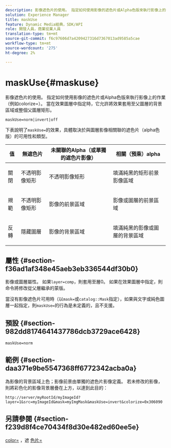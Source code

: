 ```yaml
---
description: 影像遮色片的使用。 指定如何使用影像的遮色片或Alpha色版來執行影像上的作業（例如colorize=）。 當在效果圖層中指定時，它允許將效果套用至父圖層的背景區域或整個父圖層矩形。
solution: Experience Manager
title: maskUse
feature: Dynamic Media經典，SDK/API
role: 開發人員，商業從業人員
translation-type: tm+mt
source-git-commit: f6c97606d7a4209427316d7367013ad9585a5cae
workflow-type: tm+mt
source-wordcount: '275'
ht-degree: 2%

---
```



# maskUse{#maskuse}

影像遮色片的使用。 指定如何使用影像的遮色片或Alpha色版來執行影像上的作業（例如colorize=）。 當在效果圖層中指定時，它允許將效果套用至父圖層的背景區域或整個父圖層矩形。

`maskUse=norm|invert|off`

下表說明了`maskUse=`的效果，具體取決於與圖層影像相關聯的遮色片（alpha色版）的可用性和類型。

<table id="table_B765F6A765F548948531AF26DA0B4360"> 
 <thead> 
  <tr> 
   <th class="entry"> <b> 值</b> </th> 
   <th class="entry"> <b> 無遮色片</b> </th> 
   <th class="entry"> <b> 未關聯的Alpha（或單獨的遮色片影像）</b> </th> 
   <th class="entry"> <b> 相關（預乘）alpha</b> </th> 
  </tr> 
 </thead>
 <tbody> 
  <tr> 
   <td> <p> <span class="codeph"> 關閉 </span> </p> </td> 
   <td> <p> 不透明影像矩形 </p> </td> 
   <td> <p> 不透明影像矩形 </p> </td> 
   <td> <p> 填滿純黑的矩形前景影像區域 </p> </td> 
  </tr> 
  <tr> 
   <td> <p> <span class="codeph"> 規範  </span> </p> </td> 
   <td> <p> 不透明影像矩形 </p> </td> 
   <td> <p> 影像的前景區域 </p> </td> 
   <td> <p> 影像或圖層的前景區域 </p> </td> 
  </tr> 
  <tr> 
   <td> <p> <span class="codeph"> 反轉  </span> </p> </td> 
   <td> <p> 隱藏圖層 </p> </td> 
   <td> <p> 影像的背景區域 </p> </td> 
   <td> <p> 填滿純黑的影像或圖層的背景區域 </p> </td> 
  </tr> 
 </tbody> 
</table>

## 屬性 {#section-f36ad1af348e45aeb3eb336544df30b0}

影像或圖層屬性。 如果`layer=comp`，則套用至層0。 如果在效果圖層中指定，則命令將修改從父層繼承的蒙版。

當沒有影像遮色片可用時（以`mask=`或`catalog::Mask`指定），如果與文字或純色圖層一起指定，則`maskUse=`的行為是未定義的，且不支援。

## 預設 {#section-982dd8174641437786dcb3729ace6428}

`maskUse=norm`

## 範例 {#section-daa371e9be5547368ff6772342acba0a}

為影像的背景區域上色；影像前景由單獨的遮色片影像定義。 若未修改的影像，則將彩色化的影像背景層疊在上方，以達到此目的：

`http://server/myRootId/myImageId?layer=1&src=myImageId&mask=myImgMask&maskUse=invert&colorize=0x306090`

## 另請參閱 {#section-f239d8f4ce70434f8d30e482ed60ee5e}

[color=](/help/aem-is-ir-api/is-api/http-ref/image-serving-api-ref/c-http-protocol-reference/c-data-types/r-is-http-color.md) ，遮 [色片=](../../../../../is-api/http-ref/image-serving-api-ref/c-http-protocol-reference/c-command-reference/r-mask.md#reference-922254e027404fb890b850e2723ee06e)
